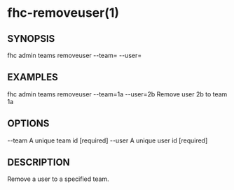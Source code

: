fhc-removeuser(1)
=================
## SYNOPSIS

 fhc admin teams removeuser --team=<team> --user=<user>

## EXAMPLES

  fhc admin teams removeuser --team=1a --user=2b    Remove user 2b to team 1a


## OPTIONS

  --team  A unique team id  [required]
  --user  A unique user id  [required]

## DESCRIPTION

Remove a user to a specified team.

